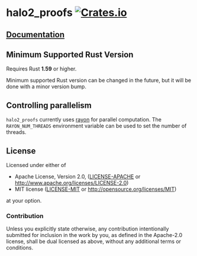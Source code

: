 # halo2_proofs [![Crates.io](https://img.shields.io/crates/v/halo2_proofs.svg)](https://crates.io/crates/halo2_proofs) #

## [Documentation](https://docs.rs/halo2_proofs)

## Minimum Supported Rust Version

Requires Rust **1.59** or higher.

Minimum supported Rust version can be changed in the future, but it will be done with a
minor version bump.

## Controlling parallelism

`halo2_proofs` currently uses [rayon](https://github.com/rayon-rs/rayon) for parallel
computation. The `RAYON_NUM_THREADS` environment variable can be used to set the number of
threads.

## License

Licensed under either of

 * Apache License, Version 2.0, ([LICENSE-APACHE](LICENSE-APACHE) or
   http://www.apache.org/licenses/LICENSE-2.0)
 * MIT license ([LICENSE-MIT](LICENSE-MIT) or http://opensource.org/licenses/MIT)

at your option.

### Contribution

Unless you explicitly state otherwise, any contribution intentionally
submitted for inclusion in the work by you, as defined in the Apache-2.0
license, shall be dual licensed as above, without any additional terms or
conditions.
